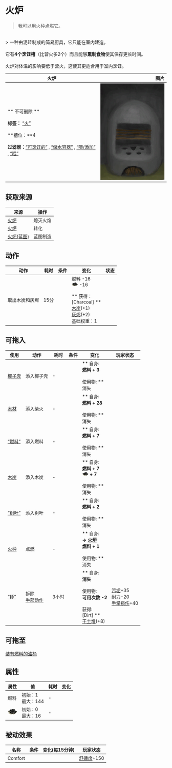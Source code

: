 # 火炉  
> 我可以用火种点燃它。  
<br>  
> 一种由泥砖制成的简易厨具，它只能在室内建造。<br><br>它有<b>4个烹饪槽</b>（比营火多2个）而且能够<b>熏制食物</b>使其保存更长时间。<br><br>火炉对体温的影响要低于营火，这使其更适合用于室内烹饪。  
  
  火炉  |   图片   
 ----  |  ----:   
 ** 不可删除 **<br><br>**标签：**	[“火”](tag_Fire.md)<br><br>**槽位：**4<br><br>**过滤器：**[“可烹饪的”](tag_Cookable.md) , [“储水容器”](tag_WaterContainer.md) , [“喂/添加”](tag_Feed.md) , [“喂”](tag_Meat.md)  |  <img decoding="async" src="Sprite/StoveOff.png" href="a.md" style="max-width:300px;max-height:300px;">   
  
## 获取来源  
来源  |  操作  
----  |  ----  
[火炉](Stove.md)  |  熄灭火焰  
[火炉](Stove.md)  |  转化  
[火炉(蓝图)](Bp_Stove.md)  |  蓝图制造  
## 动作  
动作  |  耗时  |  条件  |  变化  |  状态  
----  |  ----  |  ----  |  ----  |  ----  
取出木炭和灰烬<br>  |  15分  |    |  燃料  -16<br><img decoding="async" src="Sprite/Charcoal.png" href="a.md" style="max-width:20px;max-height:20px;">  -16<br><br>** 获得： **<br>** [Charcoal] **<br>  [木炭](Charcoal.md)(+1)<br>  [灰烬](Ash.md)(+2)<br>基础权重：1<br>  |    
## 可拖入  
使用  |  动作  |  耗时  |  条件  |  变化  |  玩家状态  
----  |  ----  |  ----  |  ----  |  ----  |  ----  
[椰子壳](CoconutShell.md)  |  添入椰子壳<br>  |  -  |    |  ** 自身: **<br>燃料 + 3<br><br>** 使用物: **<br>消失  |    
[木材](Wood.md)  |  添入柴火<br>  |  -  |    |  ** 自身: **<br>燃料 + 28<br><br>** 使用物: **<br>消失  |    
[“燃料”](tag_Fuel.md)  |  添入燃料<br>  |  -  |    |  ** 自身: **<br>燃料 + 7<br><br>** 使用物: **<br>消失  |    
[木炭](Charcoal.md)  |  添入木炭<br>  |  -  |    |  ** 自身: **<br>燃料 + 7<br><img decoding="async" src="Sprite/Charcoal.png" href="a.md" style="max-width:20px;max-height:20px;"> + 7<br><br>** 使用物: **<br>消失  |    
[“树叶”](tag_Leaves.md)  |  添入树叶<br>  |  -  |    |  ** 自身: **<br>燃料 + 2<br><br>** 使用物: **<br>消失  |    
[火种](TinderLit.md)  |  点燃<br>  |  -  |    |  ** 自身: **<br>→ [火炉](Stove.md)<br>燃料 + 1<br><br>** 使用物: **<br>消失  |    
[“锤”](tag_Hammer.md)  |  拆除<br>[手部动作](HandAction.md)  |  3小时  |    |  ** 自身: **<br>消失<br><br>** 使用物: **<br>可用次数  -2<br><br>** 获得: **<br>** [Dirt] **<br>  [干土堆](DirtPile.md)(+8)<br>  |  [污垢](Filth.md)+35<br>[耐力](Stamina.md)-20<br>[手掌损伤](HandDamage.md)+40  
## 可拖至  
[装有燃料的油桶](JerrycanFuel.md)  
## 属性   
属性  |  值  |  耗时  |  变化  
----  |  ----  |  ----  |  ----  
燃料  |  初始：1<br>最大：144  |  -  |    
<img decoding="async" src="Sprite/Charcoal.png" href="a.md" style="max-width:30px;max-height:30px;">  |  初始：0<br>最大：16  |  -  |    
## 被动效果  
名称  |  条件  |  变化(每15分钟)  |  玩家状态  
----  |  ----  |  ----  |  ----  
Comfort  |    |    |  [舒适度](Comfort.md)+150  
